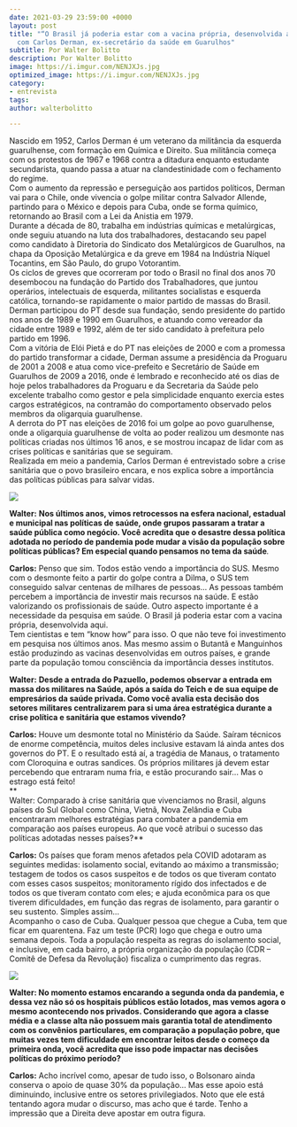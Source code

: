 ```yaml
---
date: 2021-03-29 23:59:00 +0000
layout: post
title: "“O Brasil já poderia estar com a vacina própria, desenvolvida aqui.”, entrevista
  com Carlos Derman, ex-secretário da saúde em Guarulhos"
subtitle: Por Walter Bolitto
description: Por Walter Bolitto
image: https://i.imgur.com/NENJXJs.jpg
optimized_image: https://i.imgur.com/NENJXJs.jpg
category:
- entrevista
tags: 
author: walterbolitto

---
```

Nascido em 1952, Carlos Derman é um veterano da militância da esquerda guarulhense, com formação em Química e Direito. Sua militância começa com os protestos de 1967 e 1968 contra a ditadura enquanto estudante secundarista, quando passa a atuar na clandestinidade com o fechamento do regime.  
Com o aumento da repressão e perseguição aos partidos políticos, Derman vai para o Chile, onde vivencia o golpe militar contra Salvador Allende, partindo para o México e depois para Cuba, onde se forma químico, retornando ao Brasil com a Lei da Anistia em 1979.   
Durante a década de 80, trabalha em indústrias químicas e metalúrgicas, onde seguiu atuando na luta dos trabalhadores, destacando seu papel como candidato à Diretoria do Sindicato dos Metalúrgicos de Guarulhos, na chapa da Oposição Metalúrgica e da greve em 1984 na Indústria Níquel Tocantins, em São Paulo, do grupo Votorantim.  
Os ciclos de greves que ocorreram por todo o Brasil no final dos anos 70 desembocou na fundação do Partido dos Trabalhadores, que juntou operários, intelectuais de esquerda, militantes socialistas e esquerda católica, tornando-se rapidamente o maior partido de massas do Brasil. Derman participou do PT desde sua fundação, sendo presidente do partido nos anos de 1989 e 1990 em Guarulhos, e atuando como vereador da cidade entre 1989 e 1992, além de ter sido candidato à prefeitura pelo partido em 1996.  
Com a vitória de Elói Pietá e do PT nas eleições de 2000 e com a promessa do partido transformar a cidade, Derman assume a presidência da Proguaru de 2001 a 2008 e atua como vice-prefeito e Secretário de Saúde em Guarulhos de 2009 a 2016, onde é lembrado e reconhecido até os dias de hoje pelos trabalhadores da Proguaru e da Secretaria da Saúde pelo excelente trabalho como gestor e pela simplicidade enquanto exercia estes cargos estratégicos, na contramão do comportamento observado pelos membros da oligarquia guarulhense.  
A derrota do PT nas eleições de 2016 foi um golpe ao povo guarulhense, onde a oligarquia guarulhense de volta ao poder realizou um desmonte nas políticas criadas nos últimos 16 anos, e se mostrou incapaz de lidar com as crises políticas e sanitárias que se seguiram.  
Realizada em meio a pandemia, Carlos Derman é entrevistado sobre a crise sanitária que o povo brasileiro encara, e nos explica sobre a importância das políticas públicas para salvar vidas.

![](https://i.imgur.com/wjcAGA0.jpg)

**Walter:** **Nos últimos anos, vimos retrocessos na esfera nacional, estadual e municipal nas políticas de saúde, onde grupos passaram a tratar a saúde pública como negócio. Você acredita que o desastre dessa política adotada no período de pandemia pode mudar a visão da população sobre políticas públicas? Em especial quando pensamos no tema da saúde**_._

**Carlos:** Penso que sim. Todos estão vendo a importância do SUS. Mesmo com o desmonte feito a partir do golpe contra a Dilma, o SUS tem conseguido salvar centenas de milhares de pessoas... As pessoas também percebem a importância de investir mais recursos na saúde. E estão valorizando os profissionais de saúde. Outro aspecto importante é a necessidade da pesquisa em saúde. O Brasil já poderia estar com a vacina própria, desenvolvida aqui.  
Tem cientistas e tem “know how” para isso. O que não teve foi investimento em pesquisa nos últimos anos. Mas mesmo assim o Butantã e Manguinhos estão produzindo as vacinas desenvolvidas em outros países, e grande parte da população tomou consciência da importância desses institutos.

**Walter:** **Desde a entrada do Pazuello, podemos observar a entrada em massa dos militares na Saúde, após a saída do Teich e de sua equipe de empresários da saúde privada. Como você avalia esta decisão dos setores militares centralizarem para si uma área estratégica durante a crise política e sanitária que estamos vivendo?**

**Carlos:** Houve um desmonte total no Ministério da Saúde. Saíram técnicos de enorme competência, muitos deles inclusive estavam lá ainda antes dos governos do PT. E o resultado está aí, a tragédia de Manaus, o tratamento com Cloroquina e outras sandices. Os próprios militares já devem estar percebendo que entraram numa fria, e estão procurando sair... Mas o estrago está feito!  
\**  
Walter: Comparado à crise sanitária que vivenciamos no Brasil, alguns países do Sul Global como China, Vietnã, Nova Zelândia e Cuba encontraram melhores estratégias para combater a pandemia em comparação aos países europeus. Ao que você atribui o sucesso das políticas adotadas nesses países?**

**Carlos:** Os países que foram menos afetados pela COVID adotaram as seguintes medidas: isolamento social, evitando ao máximo a transmissão; testagem de todos os casos suspeitos e de todos os que tiveram contato com esses casos suspeitos; monitoramento rígido dos infectados e de todos os que tiveram contato com eles; e ajuda econômica para os que tiverem dificuldades, em função das regras de isolamento, para garantir o seu sustento. Simples assim...  
Acompanho o caso de Cuba. Qualquer pessoa que chegue a Cuba, tem que ficar em quarentena. Faz um teste (PCR) logo que chega e outro uma semana depois. Toda a população respeita as regras do isolamento social, e inclusive, em cada bairro, a própria organização da população (CDR – Comitê de Defesa da Revolução) fiscaliza o cumprimento das regras.

![](https://i.imgur.com/qVB1gc8.jpg)

**Walter: No momento estamos encarando a segunda onda da pandemia, e dessa vez não só os hospitais públicos estão lotados, mas vemos agora o mesmo acontecendo nos privados. Considerando que agora a classe média e a classe alta não possuem mais garantia total de atendimento com os convênios particulares, em comparação a população pobre, que muitas vezes tem dificuldade em encontrar leitos desde o começo da primeira onda, você acredita que isso pode impactar nas decisões políticas do próximo período?**

**Carlos:** Acho incrível como, apesar de tudo isso, o Bolsonaro ainda conserva o apoio de quase 30% da população... Mas esse apoio está diminuindo, inclusive entre os setores privilegiados. Noto que ele está tentando agora mudar o discurso, mas acho que é tarde. Tenho a impressão que a Direita deve apostar em outra figura.
